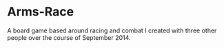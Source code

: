 # Arms-Race
A board game based around racing and combat I created with three other people over the course of September 2014.

